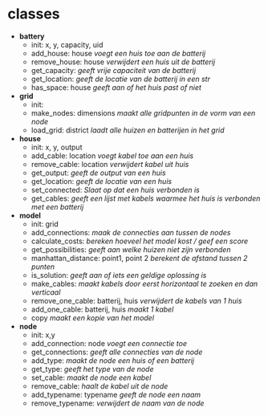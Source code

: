 # classes

- **battery**
    - init: x, y, capacity, uid
    - add_house: house      *voegt een huis toe aan de batterij*
    - remove_house: house   *verwijdert een huis uit de batterij*
    - get_capacity:         *geeft vrije capaciteit van de batterij*
    - get_location:         *geeft de locatie van de batterij in een str*
    - has_space: house      *geeft aan of het huis past of niet* 
- **grid**
    - init: 
    - make_nodes: dimensions    *maakt alle gridpunten in de vorm van een node*
    - load_grid: district       *laadt alle huizen en batterijen in het grid*
- **house**
    - init: x, y, output
    - add_cable: location       *voegt kabel toe aan een huis*
    - remove_cable: location    *verwijdert kabel uit huis*
    - get_output:               *geeft de output van een huis*
    - get_location:             *geeft de locatie van een huis*
    - set_connected:            *Slaat op dat een huis verbonden is*
    - get_cables:               *geeft een lijst met kabels waarmee het huis is verbonden met een batterij*
- **model**
    - init: grid
    - add_connections:                      *maak de connecties aan tussen de nodes*
    - calculate_costs:                      *bereken hoeveel het model kost / geef een score*
    - get_possibilities:                    *geeft aan welke huizen niet zijn verbonden*
    - manhattan_distance: point1, point 2   *berekent de afstand tussen 2 punten*
    - is_solution:                          *geeft aan of iets een geldige oplossing is*
    - make_cables:                          *maakt kabels door eerst horizontaal te zoeken en dan verticaal*
    - remove_one_cable: batterij, huis      *verwijdert de kabels van 1 huis*
    - add_one_cable: batterij, huis         *maakt 1 kabel*
    - copy                                  *maakt een kopie van het model*
- **node**
    - init: x,y
    - add_connection: node              *voegt een connectie toe*
    - get_connections:                  *geeft alle connecties van de node*
    - add_type:                         *maakt de node een huis of een batterij*
    - get_type:                         *geeft het type van de node*
    - set_cable:                        *maakt de node een kabel*
    - remove_cable:                     *haalt de kabel uit de node*
    - add_typename: typename            *geeft de node een naam*
    - remove_typename:                  *verwijdert de naam van de node* 
